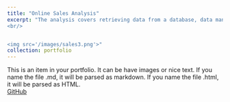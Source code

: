 ```yaml
---
title: "Online Sales Analysis"
excerpt: "The analysis covers retrieving data from a database, data manipulation, computation and visualization, for answering the business questions.
<br/>


<img src='/images/sales3.png'>"
collection: portfolio
---
```


This is an item in your portfolio. It can be have images or nice text. If you name the file .md, it will be parsed as markdown. If you name the file .html, it will be parsed as HTML. 
<br/>
[GitHub](https://github.com)

